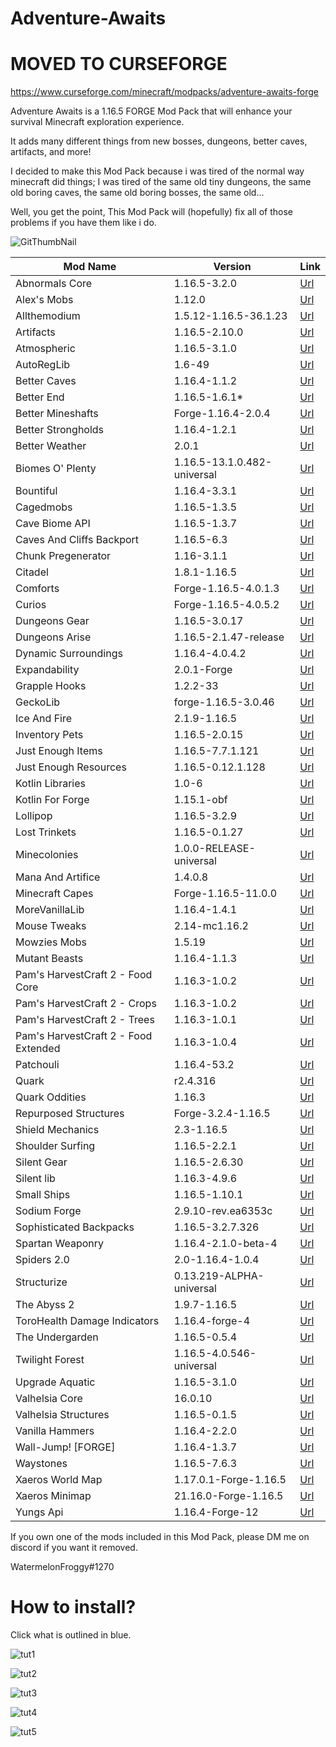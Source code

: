 # Adventure-Awaits

# MOVED TO CURSEFORGE
https://www.curseforge.com/minecraft/modpacks/adventure-awaits-forge

Adventure Awaits is a 1.16.5 FORGE Mod Pack that will enhance your survival Minecraft exploration experience.

It adds many different things from new bosses, dungeons, better caves, artifacts, and more!

I decided to make this Mod Pack because i was tired of the normal way minecraft did things; I was tired of the same old tiny dungeons, the same old boring caves, the same old boring bosses, the same old... 

Well, you get the point, This Mod Pack will (hopefully) fix all of those problems if you have them like i do.

![GitThumbNail](https://user-images.githubusercontent.com/82559263/132941398-955a30c6-2fab-4a2c-abe2-023e79fdaefd.png)

Mod Name  | Version | Link
------------- | ------------- | ------------- 
Abnormals Core | 1.16.5-3.2.0 | [Url](https://www.curseforge.com/minecraft/mc-mods/abnormals-core/files)
Alex's Mobs | 1.12.0 | [Url](https://www.curseforge.com/minecraft/mc-mods/alexs-mobs/files)
Allthemodium | 1.5.12-1.16.5-36.1.23 | [Url](https://www.curseforge.com/minecraft/mc-mods/allthemodium/files)
Artifacts  | 1.16.5-2.10.0 | [Url](https://www.curseforge.com/minecraft/mc-mods/artifacts/files)
Atmospheric | 1.16.5-3.1.0 | [Url](https://www.curseforge.com/minecraft/mc-mods/Atmospheric/files)
AutoRegLib | 1.6-49 | [Url](https://www.curseforge.com/minecraft/mc-mods/AutoRegLib/files)
Better Caves | 1.16.4-1.1.2 | [Url](https://www.curseforge.com/minecraft/mc-mods/yungs-better-caves/files)
Better End | 1.16.5-1.6.1* | [Url](https://www.curseforge.com/minecraft/mc-mods/betterend/files)
Better Mineshafts | Forge-1.16.4-2.0.4 | [Url](https://www.curseforge.com/minecraft/mc-mods/yungs-better-mineshafts-forge/files)
Better Strongholds | 1.16.4-1.2.1 | [Url](https://www.curseforge.com/minecraft/mc-mods/yungs-better-strongholds/files)
Better Weather | 2.0.1 | [Url](https://www.curseforge.com/minecraft/mc-mods/better-weather/files)
Biomes O' Plenty | 1.16.5-13.1.0.482-universal | [Url](https://www.curseforge.com/minecraft/mc-mods/biomes-o-plenty/files)
Bountiful | 1.16.4-3.3.1 | [Url](https://www.curseforge.com/minecraft/mc-mods/bountiful/files)
Cagedmobs | 1.16.5-1.3.5 | [Url](https://www.curseforge.com/minecraft/mc-mods/caged-mobs/files)
Cave Biome API | 1.16.5-1.3.7 | [Url](https://www.curseforge.com/minecraft/mc-mods/cavebiomeapi/files)
Caves And Cliffs Backport | 1.16.5-6.3 | [Url](https://www.curseforge.com/minecraft/mc-mods/caves-and-cliffs-backport/files)
Chunk Pregenerator | 1.16-3.1.1 | [Url](https://www.curseforge.com/minecraft/mc-mods/chunkpregenerator/files)
Citadel | 1.8.1-1.16.5 | [Url](https://www.curseforge.com/minecraft/mc-mods/citadel/files)
Comforts | Forge-1.16.5-4.0.1.3 | [Url](https://www.curseforge.com/minecraft/mc-mods/comforts/files)
Curios | Forge-1.16.5-4.0.5.2 | [Url](https://www.curseforge.com/minecraft/mc-mods/curios/files)
Dungeons Gear | 1.16.5-3.0.17 | [Url](https://www.curseforge.com/minecraft/mc-mods/dungeons-gear/files)
Dungeons Arise | 1.16.5-2.1.47-release | [Url](https://www.curseforge.com/minecraft/mc-mods/when-dungeons-arise/files)
Dynamic Surroundings | 1.16.4-4.0.4.2 | [Url](https://www.curseforge.com/minecraft/mc-mods/dynamic-surroundings/files)
Expandability | 2.0.1-Forge | [Url](https://www.curseforge.com/minecraft/mc-mods/Expandability/files)
Grapple Hooks | 1.2.2-33 | [Url](https://www.curseforge.com/minecraft/mc-mods/grapple-hooks/files)
GeckoLib | forge-1.16.5-3.0.46 | [Url](https://www.curseforge.com/minecraft/mc-mods/geckolib/files)
Ice And Fire | 2.1.9-1.16.5 | [Url](https://www.curseforge.com/minecraft/mc-mods/ice-and-fire-dragons/files)
Inventory Pets | 1.16.5-2.0.15 | [Url](https://www.curseforge.com/minecraft/mc-mods/inventory-pets/files)
Just Enough Items | 1.16.5-7.7.1.121 | [Url](https://www.curseforge.com/minecraft/mc-mods/jei/files)
Just Enough Resources | 1.16.5-0.12.1.128 | [Url](https://www.curseforge.com/minecraft/mc-mods/just-enough-resources-jer/files)
Kotlin Libraries | 1.0-6 | [Url](https://www.curseforge.com/minecraft/mc-mods/kotlin-libraries/files)
Kotlin For Forge | 1.15.1-obf | [Url](https://www.curseforge.com/minecraft/mc-mods/kotlin-for-forge/files)
Lollipop | 1.16.5-3.2.9 | [Url](https://www.curseforge.com/minecraft/mc-mods/lollipop/files)
Lost Trinkets | 1.16.5-0.1.27 | [Url](https://www.curseforge.com/minecraft/mc-mods/lost-trinkets/files)
Minecolonies | 1.0.0-RELEASE-universal | [Url](https://www.curseforge.com/minecraft/mc-mods/minecolonies/files)
Mana And Artifice | 1.4.0.8 | [Url](https://www.curseforge.com/minecraft/mc-mods/mana-and-artifice/files)
Minecraft Capes | Forge-1.16.5-11.0.0 | [Url](https://www.curseforge.com/minecraft/mc-mods/minecraftcapes-mod/files)
MoreVanillaLib | 1.16.4-1.4.1 | [Url](https://www.curseforge.com/minecraft/mc-mods/morevanillalib/files)
Mouse Tweaks | 2.14-mc1.16.2 | [Url](https://www.curseforge.com/minecraft/mc-mods/mouse-tweaks/files)
Mowzies Mobs | 1.5.19 | [Url](https://www.curseforge.com/minecraft/mc-mods/mowzies-mobs/files)
Mutant Beasts | 1.16.4-1.1.3 | [Url](https://www.curseforge.com/minecraft/mc-mods/mutant-beasts/files)
Pam's HarvestCraft 2 - Food Core | 1.16.3-1.0.2 | [Url](https://www.curseforge.com/minecraft/mc-mods/pams-harvestcraft-2-food-core/files)
Pam's HarvestCraft 2 - Crops | 1.16.3-1.0.2 | [Url](https://www.curseforge.com/minecraft/mc-mods/pams-harvestcraft-2-crops/files)
Pam's HarvestCraft 2 - Trees | 1.16.3-1.0.1 | [Url](https://www.curseforge.com/minecraft/mc-mods/pams-harvestcraft-2-trees/files)
Pam's HarvestCraft 2 - Food Extended | 1.16.3-1.0.4 | [Url](https://www.curseforge.com/minecraft/mc-mods/pams-harvestcraft-2-food-extended/files)
Patchouli | 1.16.4-53.2 | [Url](https://www.curseforge.com/minecraft/mc-mods/patchouli/files)
Quark | r2.4.316 | [Url](https://www.curseforge.com/minecraft/mc-mods/Quark/files)
Quark Oddities | 1.16.3 | [Url](https://www.curseforge.com/minecraft/mc-mods/quark-oddities/files)
Repurposed Structures | Forge-3.2.4-1.16.5 | [Url](https://www.curseforge.com/minecraft/mc-mods/repurposed-structures/files)
Shield Mechanics | 2.3-1.16.5 | [Url](https://www.curseforge.com/minecraft/mc-mods/shield-mechanics/files)
Shoulder Surfing | 1.16.5-2.2.1 | [Url](https://www.curseforge.com/minecraft/mc-mods/shoulder-surfing-reloaded/files)
Silent Gear | 1.16.5-2.6.30 | [Url](https://www.curseforge.com/minecraft/mc-mods/silent-gear/files)
Silent lib | 1.16.3-4.9.6 | [Url](https://www.curseforge.com/minecraft/mc-mods/silent-lib/files)
Small Ships | 1.16.5-1.10.1 | [Url](https://www.curseforge.com/minecraft/mc-mods/small-ships/files)
Sodium Forge | 2.9.10-rev.ea6353c | [Url](https://www.curseforge.com/minecraft/mc-mods/sodium/files)
Sophisticated Backpacks | 1.16.5-3.2.7.326 | [Url](https://www.curseforge.com/minecraft/mc-mods/sophisticated-backpacks/files)
Spartan Weaponry | 1.16.4-2.1.0-beta-4 | [Url](https://www.curseforge.com/minecraft/mc-mods/spartan-weaponry/files)
Spiders 2.0 | 2.0-1.16.4-1.0.4 | [Url](https://www.curseforge.com/minecraft/mc-mods/spiders-2-0/files)
Structurize | 0.13.219-ALPHA-universal | [Url](https://www.curseforge.com/minecraft/mc-mods/structurize/files)
The Abyss 2 | 1.9.7-1.16.5 | [Url](https://www.curseforge.com/minecraft/mc-mods/the-abyss-chapter-ii/files)
ToroHealth Damage Indicators | 1.16.4-forge-4 | [Url](https://www.curseforge.com/minecraft/mc-mods/torohealth-damage-indicators)
The Undergarden | 1.16.5-0.5.4 | [Url](https://www.curseforge.com/minecraft/mc-mods/the-undergarden/files)
Twilight Forest | 1.16.5-4.0.546-universal | [Url](https://www.curseforge.com/minecraft/mc-mods/the-twilight-forest/files)
Upgrade Aquatic | 1.16.5-3.1.0 | [Url](https://www.curseforge.com/minecraft/mc-mods/upgrade-aquatic/files)
Valhelsia Core | 16.0.10 | [Url](https://www.curseforge.com/minecraft/mc-mods/valhelsia-core/files)
Valhelsia Structures | 1.16.5-0.1.5 | [Url](https://www.curseforge.com/minecraft/mc-mods/valhelsia-Structures/files/)
Vanilla Hammers | 1.16.4-2.2.0 | [Url](https://www.curseforge.com/minecraft/mc-mods/vanilla-hammers/files)
Wall-Jump! [FORGE] | 1.16.4-1.3.7 | [Url](https://www.curseforge.com/minecraft/mc-mods/wall-jump)
Waystones | 1.16.5-7.6.3 | [Url](https://www.curseforge.com/minecraft/mc-mods/waystones/files)
Xaeros World Map | 1.17.0.1-Forge-1.16.5 | [Url](https://www.curseforge.com/minecraft/mc-mods/xaeros-world-map/files)
Xaeros Minimap | 21.16.0-Forge-1.16.5 | [Url](https://www.curseforge.com/minecraft/mc-mods/xaeros-minimap/files)
Yungs Api | 1.16.4-Forge-12 | [Url](https://www.curseforge.com/minecraft/mc-mods/yungs-api/files)


If you own one of the mods included in this Mod Pack, please DM me on discord if you want it removed.

WatermelonFroggy#1270

# How to install?

Click what is outlined in blue.

![tut1](https://user-images.githubusercontent.com/82559263/133939774-8edfdfa6-8110-4118-9a68-aa7cdf7d08b0.PNG)

![tut2](https://user-images.githubusercontent.com/82559263/133939782-38e33c32-b070-4903-9600-ac5c5be6f297.PNG)

![tut3](https://user-images.githubusercontent.com/82559263/133939785-0f8a9cd3-a2b4-4501-baf0-e225bb6cac1e.PNG)

![tut4](https://user-images.githubusercontent.com/82559263/133939791-76ed01ac-f371-4fe4-9617-426f05e53c7b.PNG)

![tut5](https://user-images.githubusercontent.com/82559263/133939795-46790365-9a63-41d3-ab37-30daaf476e51.PNG)
